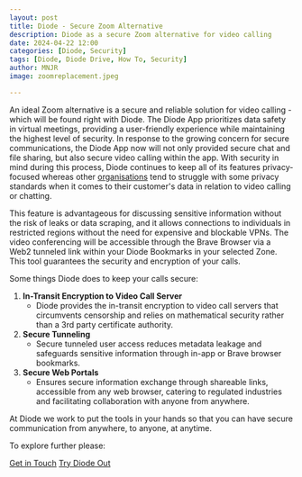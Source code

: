 ```yaml
---
layout: post
title: Diode - Secure Zoom Alternative
description: Diode as a secure Zoom alternative for video calling
date: 2024-04-22 12:00
categories: [Diode, Security]
tags: [Diode, Diode Drive, How To, Security]
author: MNJR
image: zoomreplacement.jpeg

---
```


An ideal Zoom alternative is a secure and reliable solution for video calling - which will be found right with Diode. The Diode App prioritizes data safety in virtual meetings, providing a user-friendly experience while maintaining the highest level of security. In response to the growing concern for secure communications, the Diode App now will not only provided secure chat and file sharing, but also secure video calling within the app. With security in mind during this process, Diode continues to keep all of its features privacy-focused whereas other [organisations](https://www.bitdefender.com/blog/hotforsecurity/zoom-rectifies-ai-data-collection-policy-after-raising-privacy-concerns/) tend to struggle with some privacy standards when it comes to their customer's data in relation to video calling or chatting.

This feature is advantageous for discussing sensitive information without the risk of leaks or data scraping, and it allows connections to individuals in restricted regions without the need for expensive and blockable VPNs. The video conferencing will be accessible through the Brave Browser via a Web2 tunneled link within your Diode Bookmarks in your selected Zone. This tool guarantees the security and encryption of your calls.

Some things Diode does to keep your calls secure:

1.  **In-Transit Encryption to Video Call Server**
    - Diode provides the in-transit encryption to video call servers that circumvents censorship and relies on mathematical security rather than a 3rd party certificate authority.
2.  **Secure Tunneling**
    -  Secure tunneled user access reduces metadata leakage and safeguards sensitive information through in-app or Brave browser bookmarks.
3.  **Secure Web Portals**
    -  Ensures secure information exchange through shareable links, accessible from any web browser, catering to regulated industries and facilitating collaboration with anyone from anywhere.

At Diode we work to put the tools in your hands so that you can have secure communication from anywhere, to anyone, at anytime. 

To explore further please:
<div class="story__buttons">
  <a href="{{"https://contactdiode.paperform.co"}}" class="btn" target="">Get in Touch</a>
  <a href="#download-app" class="btn popup-open" target="">Try Diode Out</a>
</div>

